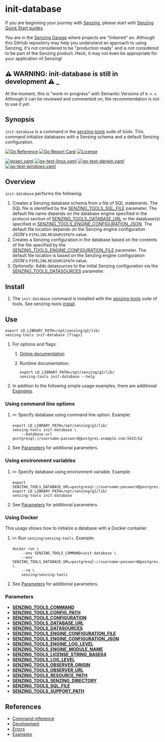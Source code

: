 # init-database

If you are beginning your journey with
[Senzing](https://senzing.com/),
please start with
[Senzing Quick Start guides](https://docs.senzing.com/quickstart/).

You are in the
[Senzing Garage](https://github.com/senzing-garage)
where projects are "tinkered" on.
Although this GitHub repository may help you understand an approach to using Senzing,
it's not considered to be "production ready" and is not considered to be part of the Senzing product.
Heck, it may not even be appropriate for your application of Senzing!

## :warning: WARNING: init-database is still in development :warning: _

At the moment, this is "work-in-progress" with Semantic Versions of `0.n.x`.
Although it can be reviewed and commented on,
the recommendation is not to use it yet.

## Synopsis

`init-database` is a command in the
[senzing-tools](https://github.com/Senzing/senzing-tools)
suite of tools.
This command initialize databases with a Senzing schema and a default Senzing configuration.

[![Go Reference](https://pkg.go.dev/badge/github.com/senzing/init-database.svg)](https://pkg.go.dev/github.com/senzing/init-database)
[![Go Report Card](https://goreportcard.com/badge/github.com/senzing/init-database)](https://goreportcard.com/report/github.com/senzing/init-database)
[![License](https://img.shields.io/badge/License-Apache2-brightgreen.svg)](https://github.com/Senzing/init-database/blob/main/LICENSE)

[![gosec.yaml](https://github.com/Senzing/init-database/actions/workflows/gosec.yaml/badge.svg)](https://github.com/Senzing/init-database/actions/workflows/gosec.yaml)
[![go-test-linux.yaml](https://github.com/Senzing/init-database/actions/workflows/go-test-linux.yaml/badge.svg)](https://github.com/Senzing/init-database/actions/workflows/go-test-linux.yaml)
[![go-test-darwin.yaml](https://github.com/Senzing/init-database/actions/workflows/go-test-darwin.yaml/badge.svg)](https://github.com/Senzing/init-database/actions/workflows/go-test-darwin.yaml)
[![go-test-windows.yaml](https://github.com/Senzing/init-database/actions/workflows/go-test-windows.yaml/badge.svg)](https://github.com/Senzing/init-database/actions/workflows/go-test-windows.yaml)

## Overview

`init-database` performs the following:

1. Creates a Senzing database schema from a file of SQL statements.
   The SQL file is identified by the
   [SENZING_TOOLS_SQL_FILE](https://github.com/Senzing/knowledge-base/blob/main/lists/environment-variables.md#senzing_tools_sql_file)
   parameter.
   The default file name depends on the database engine specified in the
   protocol section of
   [SENZING_TOOLS_DATABASE_URL](https://github.com/Senzing/knowledge-base/blob/main/lists/environment-variables.md#senzing_tools_database_url)
   or the database(s) specified in
   [SENZING_TOOLS_ENGINE_CONFIGURATION_JSON](https://github.com/Senzing/knowledge-base/blob/main/lists/environment-variables.md#senzing_tools_engine_configuration_json).
   The default file location depends on the Senzing engine configuration JSON's `PIPELINE`.`RESOURCEPATH` value.
1. Creates a Senzing configuration in the database based on the contents
   of the file specified by the
   [SENZING_TOOLS_ENGINE_CONFIGURATION_FILE](https://github.com/Senzing/knowledge-base/blob/main/lists/environment-variables.md#senzing_tools_engine_configuration_file)
    parameter.
   The default file location is based on the Senzing engine configuration JSON's `PIPELINE`.`RESOURCEPATH` value.
1. *Optionally:* Adds datasources to the initial Senzing configuration via the
   [SENZING_TOOLS_DATASOURCES](https://github.com/Senzing/knowledge-base/blob/main/lists/environment-variables.md#senzing_tools_datasources)
   parameter.

## Install

1. The `init-database` command is installed with the
   [senzing-tools](https://github.com/Senzing/senzing-tools)
   suite of tools.
   See senzing-tools [install](https://github.com/Senzing/senzing-tools#install).

## Use

```console
export LD_LIBRARY_PATH=/opt/senzing/g2/lib/
senzing-tools init-database [flags]
```

1. For options and flags:
    1. [Online documentation](https://hub.senzing.com/senzing-tools/senzing-tools_init-database.html)
    1. Runtime documentation:

        ```console
        export LD_LIBRARY_PATH=/opt/senzing/g2/lib/
        senzing-tools init-database --help
        ```

1. In addition to the following simple usage examples, there are additional [Examples](docs/examples.md).

### Using command line options

1. :pencil2: Specify database using command line option.
   Example:

    ```console
    export LD_LIBRARY_PATH=/opt/senzing/g2/lib/
    senzing-tools init-database \
        --database-url postgresql://username:password@postgres.example.com:5432/G2
    ```

1. See [Parameters](#parameters) for additional parameters.

### Using environment variables

1. :pencil2: Specify database using environment variable.
   Example:

    ```console
    export SENZING_TOOLS_DATABASE_URL=postgresql://username:password@postgres.example.com:5432/G2
    export LD_LIBRARY_PATH=/opt/senzing/g2/lib/
    senzing-tools init-database
    ```

1. See [Parameters](#parameters) for additional parameters.

### Using Docker

This usage shows how to initialze a database with a Docker container.

1. :pencil2: Run `senzing/senzing-tools`.
   Example:

    ```console
    docker run \
        --env SENZING_TOOLS_COMMAND=init-database \
        --env SENZING_TOOLS_DATABASE_URL=postgresql://username:password@postgres.example.com:5432/G2 \
        --rm \
        senzing/senzing-tools
    ```

1. See [Parameters](#parameters) for additional parameters.

### Parameters

- **[SENZING_TOOLS_COMMAND](https://github.com/Senzing/knowledge-base/blob/main/lists/environment-variables.md#senzing_tools_command)**
- **[SENZING_TOOLS_CONFIG_PATH](https://github.com/Senzing/knowledge-base/blob/main/lists/environment-variables.md#senzing_tools_config_path)**
- **[SENZING_TOOLS_CONFIGURATION](https://github.com/Senzing/knowledge-base/blob/main/lists/environment-variables.md#senzing_tools_configuration)**
- **[SENZING_TOOLS_DATABASE_URL](https://github.com/Senzing/knowledge-base/blob/main/lists/environment-variables.md#senzing_tools_database_url)**
- **[SENZING_TOOLS_DATASOURCES](https://github.com/Senzing/knowledge-base/blob/main/lists/environment-variables.md#senzing_tools_datasources)**
- **[SENZING_TOOLS_ENGINE_CONFIGURATION_FILE](https://github.com/Senzing/knowledge-base/blob/main/lists/environment-variables.md#senzing_tools_engine_configuration_file)**
- **[SENZING_TOOLS_ENGINE_CONFIGURATION_JSON](https://github.com/Senzing/knowledge-base/blob/main/lists/environment-variables.md#senzing_tools_engine_configuration_json)**
- **[SENZING_TOOLS_ENGINE_LOG_LEVEL](https://github.com/Senzing/knowledge-base/blob/main/lists/environment-variables.md#senzing_tools_engine_log_level)**
- **[SENZING_TOOLS_ENGINE_MODULE_NAME](https://github.com/Senzing/knowledge-base/blob/main/lists/environment-variables.md#senzing_tools_engine_module_name)**
- **[SENZING_TOOLS_LICENSE_STRING_BASE64](https://github.com/Senzing/knowledge-base/blob/main/lists/environment-variables.md#senzing_tools_license_string_base64)**
- **[SENZING_TOOLS_LOG_LEVEL](https://github.com/Senzing/knowledge-base/blob/main/lists/environment-variables.md#senzing_tools_log_level)**
- **[SENZING_TOOLS_OBSERVER_ORIGIN](https://github.com/Senzing/knowledge-base/blob/main/lists/environment-variables.md#senzing_tools_observer_origin)**
- **[SENZING_TOOLS_OBSERVER_URL](https://github.com/Senzing/knowledge-base/blob/main/lists/environment-variables.md#senzing_tools_observer_url)**
- **[SENZING_TOOLS_RESOURCE_PATH](https://github.com/Senzing/knowledge-base/blob/main/lists/environment-variables.md#senzing_tools_resource_path)**
- **[SENZING_TOOLS_SENZING_DIRECTORY](https://github.com/Senzing/knowledge-base/blob/main/lists/environment-variables.md#senzing_tools_senzing_directory)**
- **[SENZING_TOOLS_SQL_FILE](https://github.com/Senzing/knowledge-base/blob/main/lists/environment-variables.md#senzing_tools_sql_file)**
- **[SENZING_TOOLS_SUPPORT_PATH](https://github.com/Senzing/knowledge-base/blob/main/lists/environment-variables.md#senzing_tools_support_path)**

## References

- [Command reference](https://hub.senzing.com/senzing-tools/senzing-tools_init-database.html)
- [Development](docs/development.md)
- [Errors](docs/errors.md)
- [Examples](docs/examples.md)
